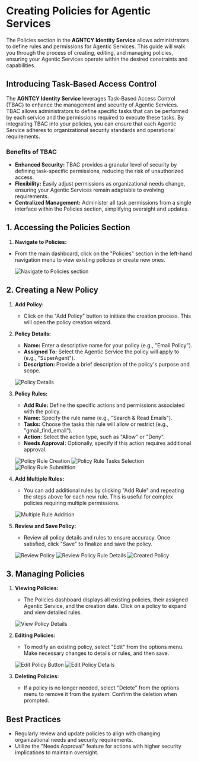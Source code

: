 # Creating Policies for Agentic Services

The Policies section in the **AGNTCY Identity Service** allows administrators to define rules and permissions for Agentic Services.
This guide will walk you through the process of creating, editing, and managing policies,
ensuring your Agentic Services operate within the desired constraints and capabilities.

## Introducing Task-Based Access Control

The **AGNTCY Identity Service** leverages Task-Based Access Control (TBAC) to enhance the management and security of Agentic Services. TBAC allows administrators to define specific tasks that can be performed by each service and the permissions required to execute these tasks. By integrating TBAC into your policies, you can ensure that each Agentic Service adheres to organizational security standards and operational requirements.

### Benefits of TBAC

- **Enhanced Security:** TBAC provides a granular level of security by defining task-specific permissions, reducing the risk of unauthorized access.
- **Flexibility:** Easily adjust permissions as organizational needs change, ensuring your Agentic Services remain adaptable to evolving requirements.
- **Centralized Management:** Administer all task permissions from a single interface within the Policies section, simplifying oversight and updates.

## 1. Accessing the Policies Section

1. **Navigate to Policies:**

  - From the main dashboard, click on the "Policies" section in the left-hand navigation menu to view existing policies or create new ones.

    ![Navigate to Policies section](../assets/identity/identity_service/policies_01.png)

## 2. Creating a New Policy

1. **Add Policy:**

   - Click on the "Add Policy" button to initiate the creation process. This will open the policy creation wizard.

2. **Policy Details:**

    - **Name:** Enter a descriptive name for your policy (e.g., "Email Policy").
    - **Assigned To:** Select the Agentic Service the policy will apply to (e.g., "SuperAgent").
    - **Description:** Provide a brief description of the policy's purpose and scope.

    ![Policy Details](../assets/identity/identity_service/policies_02.png)

3. **Policy Rules:**

    - **Add Rule:** Define the specific actions and permissions associated with the policy.
    - **Name:** Specify the rule name (e.g., "Search & Read Emails").
    - **Tasks:** Choose the tasks this rule will allow or restrict (e.g., "gmail_find_email").
    - **Action:** Select the action type, such as "Allow" or "Deny".
    - **Needs Approval:** Optionally, specify if this action requires additional approval.

    ![Policy Rule Creation](../assets/identity/identity_service/policies_03.png)
    ![Policy Rule Tasks Selection](../assets/identity/identity_service/policies_04.png)
    ![Policy Rule Submittion](../assets/identity/identity_service/policies_05.png)

4. **Add Multiple Rules:**

    - You can add additional rules by clicking "Add Rule" and repeating the steps above for each new rule. This is useful for complex policies requiring multiple permissions.

    ![Multiple Rule Addition](../assets/identity/identity_service/policies_06.png)

5. **Review and Save Policy:**

    - Review all policy details and rules to ensure accuracy. Once satisfied, click "Save" to finalize and save the policy.

    ![Review Policy](../assets/identity/identity_service/policies_07.png)
    ![Review Policy Rule Details](../assets/identity/identity_service/policies_08.png)
    ![Created Policy](../assets/identity/identity_service/policies_09.png)

## 3. Managing Policies

1. **Viewing Policies:**

    - The Policies dashboard displays all existing policies, their assigned Agentic Service, and the creation date. Click on a policy to expand and view detailed rules.

   ![View Policy Details](../assets/identity/identity_service/policies_10.png)

2. **Editing Policies:**

    - To modify an existing policy, select "Edit" from the options menu. Make necessary changes to details or rules, and then save.

    ![Edit Policy Button](../assets/identity/identity_service/policies_11.png)
    ![Edit Policy Details](../assets/identity/identity_service/policies_12.png)

3. **Deleting Policies:**

   - If a policy is no longer needed, select "Delete" from the options menu to remove it from the system. Confirm the deletion when prompted.

## Best Practices

- Regularly review and update policies to align with changing organizational needs and security requirements.
- Utilize the "Needs Approval" feature for actions with higher security implications to maintain oversight.
